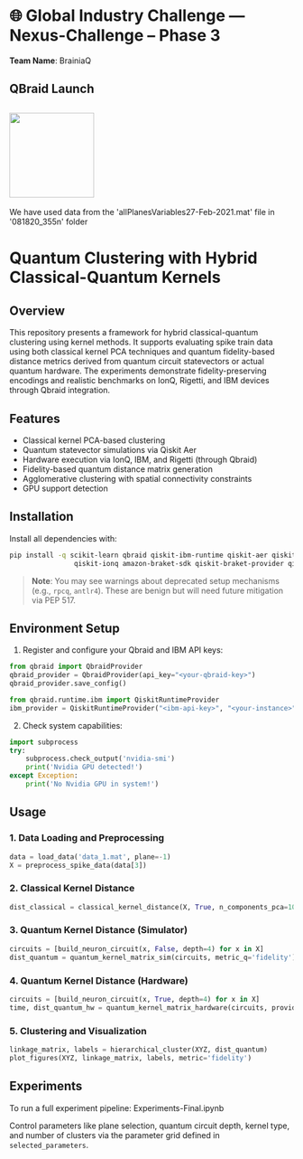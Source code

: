 # 
# 🌐 Global Industry Challenge — Nexus-Challenge – Phase 3

**Team Name**: BrainiaQ  
## QBraid Launch 
[<img src="https://qbraid-static.s3.amazonaws.com/logos/Launch_on_qBraid_white.png" width="150">](https://account.qbraid.com?gitHubUrl=<https://github.com/archana070723/Nexus-Challenge.git>)
---
We have used data from the 'allPlanesVariables27-Feb-2021.mat' file in '081820_355n' folder

# Quantum Clustering with Hybrid Classical-Quantum Kernels

## Overview

This repository presents a framework for hybrid classical-quantum clustering using kernel methods. It supports evaluating spike train data using both classical kernel PCA techniques and quantum fidelity-based distance metrics derived from quantum circuit statevectors or actual quantum hardware. The experiments demonstrate fidelity-preserving encodings and realistic benchmarks on IonQ, Rigetti, and IBM devices through Qbraid integration.

## Features

* Classical kernel PCA-based clustering
* Quantum statevector simulations via Qiskit Aer
* Hardware execution via IonQ, IBM, and Rigetti (through Qbraid)
* Fidelity-based quantum distance matrix generation
* Agglomerative clustering with spatial connectivity constraints
* GPU support detection

## Installation

Install all dependencies with:

```bash
pip install -q scikit-learn qbraid qiskit-ibm-runtime qiskit-aer qiskit-aer-gpu \
                qiskit-ionq amazon-braket-sdk qiskit-braket-provider qiskit-rigetti
```

> **Note**: You may see warnings about deprecated setup mechanisms (e.g., `rpcq`, `antlr4`). These are benign but will need future mitigation via PEP 517.

## Environment Setup

1. Register and configure your Qbraid and IBM API keys:

```python
from qbraid import QbraidProvider
qbraid_provider = QbraidProvider(api_key="<your-qbraid-key>")
qbraid_provider.save_config()
```

```python
from qbraid.runtime.ibm import QiskitRuntimeProvider
ibm_provider = QiskitRuntimeProvider("<ibm-api-key>", "<your-instance>", channel='ibm_cloud')
```

2. Check system capabilities:

```python
import subprocess
try:
    subprocess.check_output('nvidia-smi')
    print('Nvidia GPU detected!')
except Exception:
    print('No Nvidia GPU in system!')
```

## Usage

### 1. Data Loading and Preprocessing

```python
data = load_data('data_1.mat', plane=-1)
X = preprocess_spike_data(data[3])
```

### 2. Classical Kernel Distance

```python
dist_classical = classical_kernel_distance(X, True, n_components_pca=10, kernel_pca='linear', metric='euclidean')
```

### 3. Quantum Kernel Distance (Simulator)

```python
circuits = [build_neuron_circuit(x, False, depth=4) for x in X]
dist_quantum = quantum_kernel_matrix_sim(circuits, metric_q='fidelity')
```

### 4. Quantum Kernel Distance (Hardware)

```python
circuits = [build_neuron_circuit(x, True, depth=4) for x in X]
time, dist_quantum_hw = quantum_kernel_matrix_hardware(circuits, provider='ionq')
```

### 5. Clustering and Visualization

```python
linkage_matrix, labels = hierarchical_cluster(XYZ, dist_quantum)
plot_figures(XYZ, linkage_matrix, labels, metric='fidelity')
```

## Experiments

To run a full experiment pipeline: Experiments-Final.ipynb

Control parameters like plane selection, quantum circuit depth, kernel type, and number of clusters via the parameter grid defined in `selected_parameters`.

